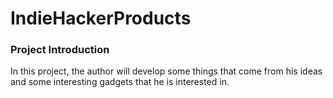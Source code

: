 # IndieHackerProducts

### Project Introduction

In this project, the author will develop some things that come from his ideas and some interesting gadgets that he is interested in.

